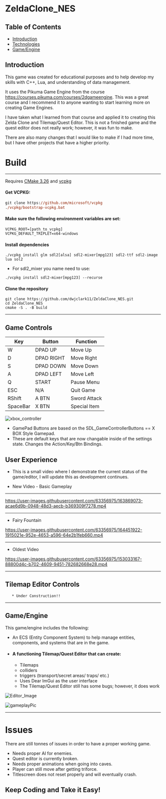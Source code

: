 # ZeldaClone_NES

## Table of Contents
* [Introduction](#introduction)
* [Technologies](#technologies)
* [Game/Engine](#gameengine)

## Introduction
This game was created for educational purposes and to help develop my skills with C++, Lua, and understanding
of data management. 

It uses the Pikuma Game Engine from the course https://courses.pikuma.com/courses/2dgameengine. 
This was a great course and I recommend it to anyone wanting to start learning more on creating Game Engines. 

I have taken what I learned from that course and applied it to creating this Zelda Clone and Tilemap/Quest Editor. 
This is not a finished game and the quest editor does not really work; however, it was fun to make. 

There are also many changes that I would like to make if I had more time, but I have other projects that have a higher priority. 

# Build
----
Requires [CMake 3.26](https://cmake.org/) and [vcpkg](https://github.com/microsoft/vcpkg)
#### Get VCPKG:
```ps
git clone https://github.com/microsoft/vcpkg
./vcpkg/bootstrap-vcpkg.bat
```
#### Make sure the following environment variables are set:
```
VCPKG_ROOT=[path_to_vcpkg]
VCPKG_DEFAULT_TRIPLET=x64-windows
```
#### Install dependencies 
```
./vcpkg install glm sdl2[alsa] sdl2-mixer[mpg123] sdl2-ttf sdl2-image lua sol2
```
  * For sdl2_mixer you name need to use:
```
./vcpkg install sdl2-mixer[mpg123] --recurse
```

#### Clone the repository 
```
git clone https://github.com/dwjclark11/ZeldaClone_NES.git
cd ZeldaClone_NES
cmake -S . -B build
```
---- 
## Game Controls
| Key |  Button  |   Function  |  
| --- |  ------- | ----------- | 
|  W  |  DPAD UP | Move Up  | 
|  D  |  DPAD RIGHT |Move Right  | 
|  S  |  DPAD DOWN |Move Down   | 
|  A  |  DPAD LEFT |Move Left   |
|  Q  |  START |Pause Menu  |
| ESC |  N/A |Quit Game   | 
| RShift | A BTN | Sword Attack |
| SpaceBar |  X BTN | Special Item |

![xbox_controller](https://user-images.githubusercontent.com/63356975/153439752-0862e46e-48c1-461a-a79b-481d6e00307c.png)
* GamePad Buttons are based on the SDL_GameControllerButtons == X BOX Style Gamepad.
* These are default keys that are now changable inside of the settings state. Changes the Action/Key/Btn Bindings.

## User Experience
* This is a small video where I demonstrate the current status of the game/editor, I will update this as development continues.
- New Video - Basic Gameplay

----
https://user-images.githubusercontent.com/63356975/163869073-acae6d9b-0948-48d3-aecb-b369309f7278.mp4

----
- Fairy Fountain


https://user-images.githubusercontent.com/63356975/164451922-1915021e-952e-4653-a596-64e2b1feb660.mp4

----

- Oldest Video

https://user-images.githubusercontent.com/63356975/153033167-88800d4c-b702-4609-9451-782682668e28.mp4

----

## Tilemap Editor Controls
       * Under Construction!!

 ----
## Game/Engine
This game/engine includes the following:
* An ECS (Entity Component System) to help manage entities, components, and systems that are in the game.
* #### A functioning Tilemap/Quest Editor that can create:
    * Tilemaps 
    * colliders
    * triggers (transport/secret areas/ traps/ etc.)
    * Uses Dear ImGui as the user interface
    * The Tilemap/Quest Editor still has some bugs; however, it does work
  
![Editor_Image](https://user-images.githubusercontent.com/63356975/153037159-f5e464fb-9853-49f6-97a1-916651dd8f92.png)

![gameplayPic](https://user-images.githubusercontent.com/63356975/133914504-5e2f6078-f494-4db0-890c-bf3d42004f6f.png)

----
# Issues
There are still tonnes of issues in order to have a proper working game. 
* Needs proper AI for enemies.
* Quest editor is currently broken.
* Needs proper animations when going into caves.
* Player can still move after getting triforce.
* Titlescreen does not reset properly and will eventually crash.

## Keep Coding and Take it Easy!


